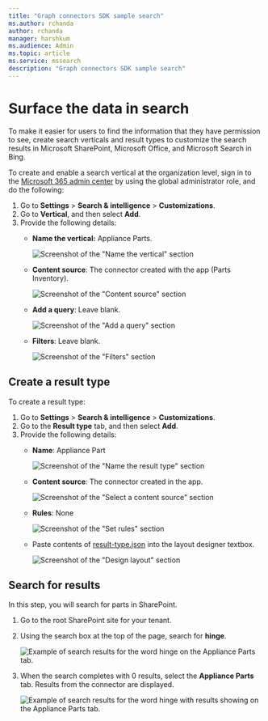 ```yaml
---
title: "Graph connectors SDK sample search"
ms.author: rchanda
author: rchanda
manager: harshkum
ms.audience: Admin
ms.topic: article
ms.service: mssearch
description: "Graph connectors SDK sample search"
---
```


# Surface the data in search

To make it easier for users to find the information that they have permission to see, create search verticals and result types to customize the search results in Microsoft SharePoint, Microsoft Office, and Microsoft Search in Bing.

To create and enable a search vertical at the organization level, sign in to the [Microsoft 365 admin center](https://admin.microsoft.com/) by using the global administrator role, and do the following:

1. Go to **Settings** > **Search & intelligence** > **Customizations**.
2. Go to **Vertical**, and then select **Add**.
3. Provide the following details:
   * **Name the vertical:** Appliance Parts.

     ![Screenshot of the "Name the vertical" section](/media/connectors-sdk/build11.png)

   * **Content source**: The connector created with the app (Parts Inventory).

     ![Screenshot of the "Content source" section](/media/connectors-sdk/build12.png)

   * **Add a query**: Leave blank.

     ![Screenshot of the "Add a query" section](/media/connectors-sdk/build13.png)

   * **Filters**: Leave blank.

     ![Screenshot of the "Filters" section](/media/connectors-sdk/build14.png)

## Create a result type

To create a result type:

1. Go to **Settings** > **Search & intelligence** > **Customizations**.
2. Go to the **Result type** tab, and then select **Add**.
3. Provide the following details:
   * **Name**: Appliance Part

     ![Screenshot of the "Name the result type" section](/media/connectors-sdk/build15.png)

   * **Content source**: The connector created in the app.

     ![Screenshot of the "Select a content source" section](/media/connectors-sdk/build16.png)

   * **Rules**: None

     ![Screenshot of the "Set rules" section](/media/connectors-sdk/build17.png)

   * Paste contents of [result-type.json](https://github.com/microsoftgraph/msgraph-search-connector-sample/blob/master/result-type.json) into the layout designer textbox.

     ![Screenshot of the "Design layout" section](/media/connectors-sdk/build18.png)

## Search for results

In this step, you will search for parts in SharePoint.

1. Go to the root SharePoint site for your tenant.
2. Using the search box at the top of the page, search for **hinge**.

   ![Example of search results for the word hinge on the Appliance Parts tab.](/media/connectors-sdk/build19.png)

3. When the search completes with 0 results, select the **Appliance Parts** tab. Results from the connector are displayed.

   ![Example of search results for the word hinge with results showing on the Appliance Parts tab.](/media/connectors-sdk/build20.png)
